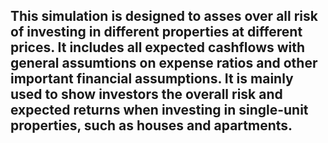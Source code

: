 This simulation is designed to asses over all risk of investing in different properties at different prices. It includes all expected cashflows with general assumtions on expense ratios and other important financial assumptions.
It is mainly used to show investors the overall risk and expected returns when investing in single-unit properties, such as houses and apartments. 
----
